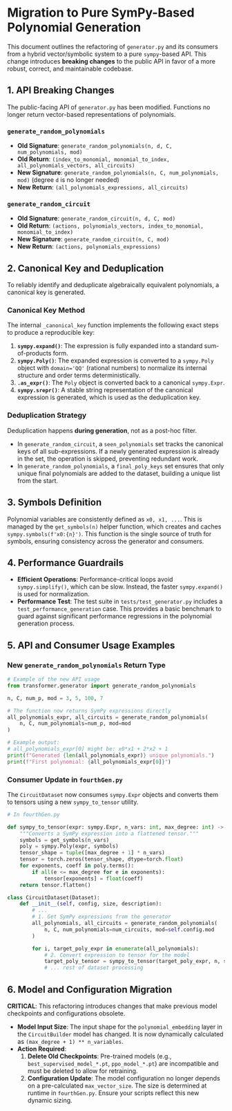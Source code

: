 # Migration to Pure SymPy-Based Polynomial Generation

This document outlines the refactoring of `generator.py` and its consumers from a hybrid vector/symbolic system to a pure `sympy`-based API. This change introduces **breaking changes** to the public API in favor of a more robust, correct, and maintainable codebase.

## 1. API Breaking Changes

The public-facing API of `generator.py` has been modified. Functions no longer return vector-based representations of polynomials.

### `generate_random_polynomials`

-   **Old Signature**: `generate_random_polynomials(n, d, C, num_polynomials, mod)`
-   **Old Return**: `(index_to_monomial, monomial_to_index, all_polynomials_vectors, all_circuits)`
-   **New Signature**: `generate_random_polynomials(n, C, num_polynomials, mod)` (degree `d` is no longer needed)
-   **New Return**: `(all_polynomials_expressions, all_circuits)`

### `generate_random_circuit`

-   **Old Signature**: `generate_random_circuit(n, d, C, mod)`
-   **Old Return**: `(actions, polynomials_vectors, index_to_monomial, monomial_to_index)`
-   **New Signature**: `generate_random_circuit(n, C, mod)`
-   **New Return**: `(actions, polynomials_expressions)`

## 2. Canonical Key and Deduplication

To reliably identify and deduplicate algebraically equivalent polynomials, a canonical key is generated.

### Canonical Key Method

The internal `_canonical_key` function implements the following exact steps to produce a reproducible key:
1.  **`sympy.expand()`**: The expression is fully expanded into a standard sum-of-products form.
2.  **`sympy.Poly()`**: The expanded expression is converted to a `sympy.Poly` object with `domain='QQ'` (rational numbers) to normalize its internal structure and order terms deterministically.
3.  **`.as_expr()`**: The `Poly` object is converted back to a canonical `sympy.Expr`.
4.  **`sympy.srepr()`**: A stable string representation of the canonical expression is generated, which is used as the deduplication key.

### Deduplication Strategy

Deduplication happens **during generation**, not as a post-hoc filter.
-   In `generate_random_circuit`, a `seen_polynomials` set tracks the canonical keys of all sub-expressions. If a newly generated expression is already in the set, the operation is skipped, preventing redundant work.
-   In `generate_random_polynomials`, a `final_poly_keys` set ensures that only unique final polynomials are added to the dataset, building a unique list from the start.

## 3. Symbols Definition

Polynomial variables are consistently defined as `x0, x1, ...`. This is managed by the `get_symbols(n)` helper function, which creates and caches `sympy.symbols(f'x0:{n}')`. This function is the single source of truth for symbols, ensuring consistency across the generator and consumers.

## 4. Performance Guardrails

-   **Efficient Operations**: Performance-critical loops avoid `sympy.simplify()`, which can be slow. Instead, the faster `sympy.expand()` is used for normalization.
-   **Performance Test**: The test suite in `tests/test_generator.py` includes a `test_performance_generation` case. This provides a basic benchmark to guard against significant performance regressions in the polynomial generation process.

## 5. API and Consumer Usage Examples

### New `generate_random_polynomials` Return Type

```python
# Example of the new API usage
from transformer.generator import generate_random_polynomials

n, C, num_p, mod = 3, 5, 100, 7

# The function now returns SymPy expressions directly
all_polynomials_expr, all_circuits = generate_random_polynomials(
    n, C, num_polynomials=num_p, mod=mod
)

# Example output:
# all_polynomials_expr[0] might be: x0*x1 + 2*x2 + 1
print(f"Generated {len(all_polynomials_expr)} unique polynomials.")
print(f"First polynomial: {all_polynomials_expr[0]}")
```

### Consumer Update in `fourthGen.py`

The `CircuitDataset` now consumes `sympy.Expr` objects and converts them to tensors using a new `sympy_to_tensor` utility.

```python
# In fourthGen.py

def sympy_to_tensor(expr: sympy.Expr, n_vars: int, max_degree: int) -> torch.Tensor:
    """Converts a SymPy expression into a flattened tensor."""
    symbols = get_symbols(n_vars)
    poly = sympy.Poly(expr, symbols)
    tensor_shape = tuple([max_degree + 1] * n_vars)
    tensor = torch.zeros(tensor_shape, dtype=torch.float)
    for exponents, coeff in poly.terms():
        if all(e <= max_degree for e in exponents):
            tensor[exponents] = float(coeff)
    return tensor.flatten()

class CircuitDataset(Dataset):
    def __init__(self, config, size, description):
        # ...
        # 1. Get SymPy expressions from the generator
        all_polynomials, all_circuits = generate_random_polynomials(
            n, C, num_polynomials=num_circuits, mod=self.config.mod
        )

        for i, target_poly_expr in enumerate(all_polynomials):
            # 2. Convert expression to tensor for the model
            target_poly_tensor = sympy_to_tensor(target_poly_expr, n, self.config.max_degree)
            # ... rest of dataset processing
```

## 6. Model and Configuration Migration

**CRITICAL**: This refactoring introduces changes that make previous model checkpoints and configurations obsolete.

-   **Model Input Size**: The input shape for the `polynomial_embedding` layer in the `CircuitBuilder` model has changed. It is now dynamically calculated as `(max_degree + 1) ** n_variables`.
-   **Action Required**:
    1.  **Delete Old Checkpoints**: Pre-trained models (e.g., `best_supervised_model_*.pt`, `ppo_model_*.pt`) are incompatible and must be deleted to allow for retraining.
    2.  **Configuration Update**: The model configuration no longer depends on a pre-calculated `max_vector_size`. The size is determined at runtime in `fourthGen.py`. Ensure your scripts reflect this new dynamic sizing.
```
